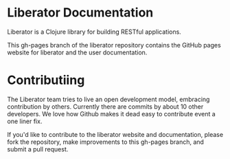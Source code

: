 Liberator Documentation
=======================

Liberator is a Clojure library for building RESTful applications.

This gh-pages branch of the liberator repository contains the GitHub pages website for liberator and the user documentation.

# Contributiing

The Liberator team tries to live an open development model, embracing contribution by others. Currently there are commits by about 10 other developers. We love how Github makes it dead easy to contribute event a one liner fix.

If you'd like to contribute to the liberator website and documentation, please fork the repository, make improvements to this gh-pages branch, and submit a pull request.